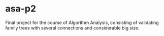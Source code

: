 # asa-p2

Final project for the course of Algorithm Analysis, consisting of validating family trees with several connections and considerable big size.
